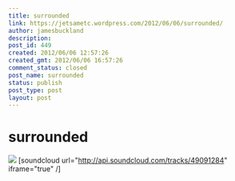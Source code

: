 ```yaml
---
title: surrounded
link: https://jetsametc.wordpress.com/2012/06/06/surrounded/
author: jamesbuckland
description: 
post_id: 449
created: 2012/06/06 12:57:26
created_gmt: 2012/06/06 16:57:26
comment_status: closed
post_name: surrounded
status: publish
post_type: post
layout: post
---
```


# surrounded

![](http://www.jezebelmusic.com/wp-content/uploads/2009/04/moon-colony.jpg) [soundcloud url="http://api.soundcloud.com/tracks/49091284" iframe="true" /]
